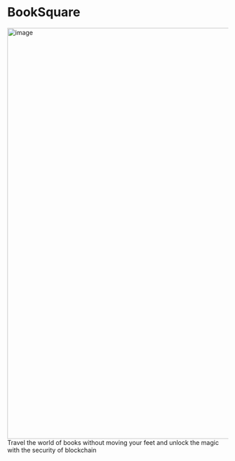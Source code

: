 # BookSquare
<img width="937" alt="image" src="https://user-images.githubusercontent.com/94563179/202853930-6503c140-1daf-4c2b-83aa-b28cd3799269.png">
Travel the world of books without moving your feet and unlock the magic with the security of blockchain
